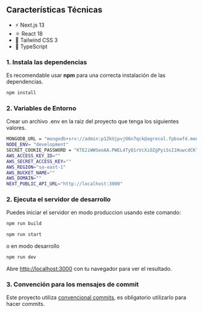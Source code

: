 ## Características Técnicas

- ⚡️ Next.js 13
- ⚛️ React 18
- 💨 Tailwind CSS 3
- 💎 TypeScript

### 1. Instala las dependencias

Es recomendable usar **npm** para una correcta instalación de las dependencias.

```bash
npm install
```

### 2. Variables de Entorno

Crear un archivo .env en la raiz del proyecto que tenga los siguientes valores.

```bash
MONGODB_URL = "mongodb+srv://admin:p1ZkUjpvjO6n7qck@agrecol.fpbswfd.mongodb.net/agrecol"
NODE_ENV= "development"
SECRET_COOKIE_PASSWORD = "KTE2iWWSeoAA.PWEL4TyQ1rVcXiOZgPyiSsI1HuwcdCK"
AWS_ACCESS_KEY_ID=""
AWS_SECRET_ACCESS_KEY=""
AWS_REGION="sa-east-1"
AWS_BUCKET_NAME=""
AWS_DOMAIN=""
NEXT_PUBLIC_API_URL="http://localhost:3000"
```

### 2. Ejecuta el servidor de desarrollo

Puedes iniciar el servidor en modo produccion usando este comando:

```bash
npm run build

npm run start
```

o en modo desarrollo

```bash
npm run dev

```

Abre [http://localhost:3000](http://localhost:3000) con tu navegador para ver el resultado.

### 3. Convención para los mensajes de commit

Este proyecto utiliza [convencional commits](https://www.conventionalcommits.org/en/v1.0.0/), es obligatorio utilizarlo para hacer commits.

